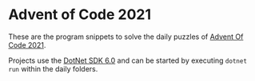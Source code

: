 # Advent of Code 2021

These are the program snippets to solve the daily puzzles of [Advent Of Code 2021](https://adventofcode.com/2021).

Projects use the [DotNet SDK 6.0](http://dot.net) and can be started by executing `dotnet run` within the daily folders.
